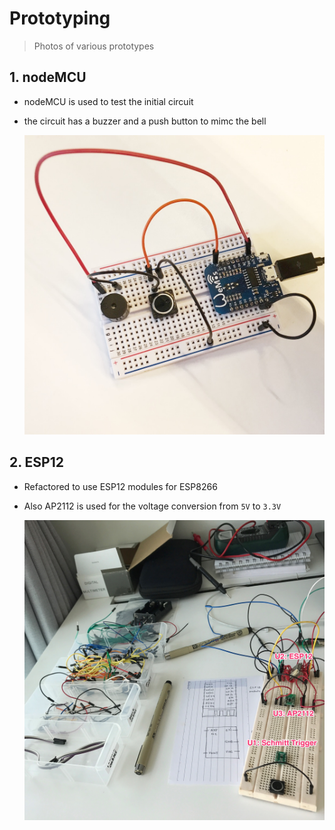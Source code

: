 # Prototyping

> Photos of various prototypes

## 1. nodeMCU

- nodeMCU is used to test the initial circuit
- the circuit has a buzzer and a push button to mimc the bell

    ![](images/prototype-1.JPG)

## 2. ESP12

- Refactored to use ESP12 modules for ESP8266
- Also AP2112 is used for the voltage conversion from `5V` to `3.3V`

    ![](images/prototype-2.jpg)
